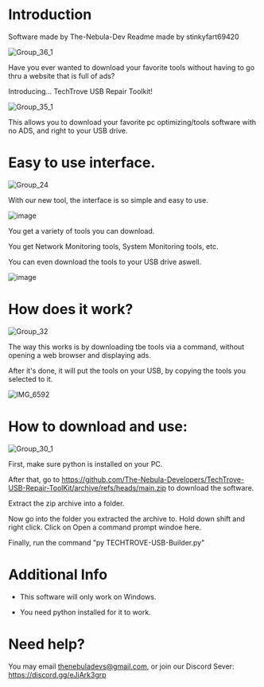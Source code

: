# Introduction

Software made by The-Nebula-Dev
Readme made by stinkyfart69420

![Group_36_1](https://github.com/The-Nebula-Developers/TechTrove-USB-Repair-ToolKit/assets/147311474/2764d6e7-e98f-4908-948d-f1187a8d955a)


Have you ever wanted to download your favorite tools without having to go thru a website that is full of ads? 

Introducing... TechTrove USB Repair Toolkit!

![Group_35_1](https://github.com/The-Nebula-Developers/TechTrove-USB-Repair-ToolKit/assets/147311474/13e760ac-dda2-4e3c-86a7-f39d6e5347df)

This allows you to download your favorite pc optimizing/tools software with no ADS, and right to your USB drive.


# Easy to use interface.

![Group_24](https://github.com/The-Nebula-Developers/TechTrove-USB-Repair-ToolKit/assets/147311474/5f13e360-5eb7-41f0-8aff-fc65c215ed39)

With our new tool, the interface is so simple and easy to use.

![image](https://github.com/The-Nebula-Developers/TechTrove-USB-Repair-ToolKit/assets/147311474/53fd6764-9c65-4678-8992-98a2f5ce1c7d)

You get a variety of tools you can download.

You get Network Monitoring tools, System Monitoring tools, etc.

You can even download the tools to your USB drive aswell.

![image](https://github.com/The-Nebula-Developers/TechTrove-USB-Repair-ToolKit/assets/147311474/b3ceaf76-3e60-461d-8479-2b268f85b749)

# How does it work?

![Group_32](https://github.com/The-Nebula-Developers/TechTrove-USB-Repair-ToolKit/assets/147311474/8cb6a4c1-be21-4737-8e24-fb8d9cd2f0a9)

The way this works is by downloading tbe tools via a command, without opening a web browser and displaying ads.

After it's done, it will put the tools on your USB, by copying the tools you selected to it.

![IMG_6592](https://github.com/The-Nebula-Developers/TechTrove-USB-Repair-ToolKit/assets/147311474/4a3ea398-c9ba-4d0f-a4b5-a31695ba03f9)

# How to download and use:

![Group_30_1](https://github.com/The-Nebula-Developers/TechTrove-USB-Repair-ToolKit/assets/147311474/c5b918dd-86c5-4635-aa01-411f2dd93aa1)

First, make sure python is installed on your PC.

After that, go to https://github.com/The-Nebula-Developers/TechTrove-USB-Repair-ToolKit/archive/refs/heads/main.zip to download the software.

Extract the zip archive into a folder.

Now go into the folder you extracted the archive to. Hold down shift and right click.
Click on Open a command prompt windoe here.

Finally, run the command "py TECHTROVE-USB-Builder.py"

# Additional Info

- This software will only work on Windows.

- You need python installed for it to work.

# Need help?

You may email thenebuladevs@gmail.com, or join our Discord Sever: https://discord.gg/eJjArk3grp
